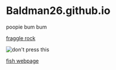 # Baldman26.github.io

poopie bum bum

[fraggle rock](https://www.youtube.com/watch?v=fxMMte0ya9w&list=PLLhOnau-tupSx7f-dlRzc0Q0OoEqpv9WV&index=2)


![don't press this](https://i.pinimg.com/originals/33/5d/9d/335d9d7725652e40ba8018f0730d96bf.gif)


[fish webpage](https://baldman26.github.io/noFishhere.html)


